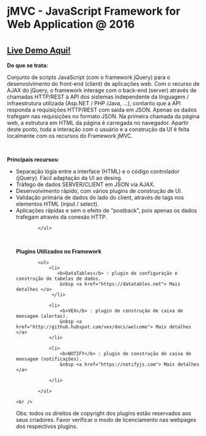 <h1>jMVC - JavaScript Framework for Web Application
@ 2016 <h1>

<h2> <a href = "http://jmvc.dwsti.com"> Live Demo Aqui! </a></h2>

<b> Do que se trata: </b> <br />
<p>
Conjunto de scripts JavaScript (com o framework jQuery) para o desenvolvimento do front-end (client) de aplicações web.
Com o recurso de AJAX do jQuery, o framework interage com o back-end (server) através de chamadas HTTP/REST
à API dos sistemas independente da linguagem / infraestrutura utilizada (Asp.NET / PHP /Java, ...), contanto que a API responda a requisições HTTP/REST com saida em JSON. 
Apenas os dados trafegam nas requisições no formato JSON. Na primeira chamada da página web, a estrutura em HTML da página é carregada no navegador. Apartir deste ponto, toda a interação com o usuário e a construção da UI é feita localmente com os recursos do Framework jMVC.
</p>

<br /> 

<b> Principais recursos: </b> <br />
        <ul>
                <li>
                    Separação lógia entre a interface (HTML) e o código controlador (jQuery). Fácil adaptação da UI ao desing. 
                </li>
                <li>
                    Tráfego de dados SERVER/CLIENT em JSON via AJAX.
                </li>
                <li>
                    Desenvolvimento rápido, com vários plugins de construção de UI.
                </li>
				<li>
                    Validação primária de dados do lado do client, através de tags nos elementos HTML (input / select). 
                </li>
                <li>
                    Aplicações rápidas e sem o efeito de "postback", pois apenas os dados trafegam através da conexão HTTP. 
                </li>

            </ul>        
  <br />
    
<b>Plugins Utilizados no Framework  </b>
       
            <ul>
                <li>
                   <b>DataTables</b> : plugin de configuração e construção de tabelas de dados.
                    &nbsp <a href="https://datatables.net"> Mais detalhes </a>
                 </li>

                <li>
                    <b>VEX</b> : plugin de construção de caixa de mensagem (alertas).
                    &nbsp <a href="http://github.hubspot.com/vex/docs/welcome"> Mais detalhes </a>
                </li>

                <li>
                    <b>NOTIFY</b> : plugin de construção de caixa de mensagem (notificações).
                    &nbsp <a href="https://notifyjs.com"> Mais detalhes </a>
                                                            
                </li>
              
            </ul>
        
    <br />
	
Obs: todos os direitos de copyright dos plugins estão reservados aos seus criadores. Favor verificar o modo de licenciamento nas webpages dos respectivos plugins.

